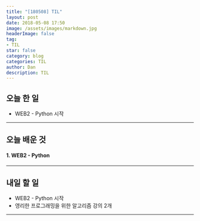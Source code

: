```yaml
---
title: "[180508] TIL"
layout: post
date: 2018-05-08 17:50
image: /assets/images/markdown.jpg
headerImage: false
tag:
- TIL
star: false
category: blog
categories: TIL
author: Dan
description: TIL
---
```


## 오늘 한 일

* WEB2 - Python 시작

---
## 오늘 배운 것

#### 1. WEB2 - Python 

---
## 내일 할 일

* WEB2 - Python 시작
* 영리한 프로그래밍을 위한 알고리즘 강의 2개  

---
